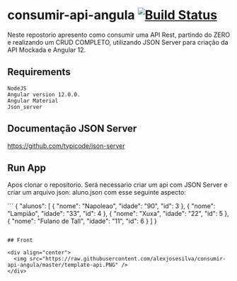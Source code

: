 # consumir-api-angula  [![Build Status](https://app.travis-ci.com/alexjosesilva/consumir-api-angula.svg?branch=master)](https://app.travis-ci.com/alexjosesilva/consumir-api-angula)

Neste repostorio apresento como consumir uma API Rest, partindo do ZERO e realizando um CRUD COMPLETO, 
utilizando JSON Server para criação da API Mockada e Angular 12.

## Requirements
	NodeJS
	Angular version 12.0.0.
	Angular Material
	Json_server
	
## Documentação JSON Server
https://github.com/typicode/json-server

## Run App

Apos clonar o repositorio. Será necessario criar um api com JSON Server
e criar um arquivo json: aluno.json com esse seguinte aspecto:

´´´
{
  "alunos": [
    {
      "nome": "Napoleao",
      "idade": "90",
      "id": 3
    },
    {
      "nome": "Lampião",
      "idade": "33",
      "id": 4
    },
    {
      "nome": "Xuxa",
      "idade": "22",
      "id": 5
    },
    {
      "nome": "Fulano de Tall",
      "idade": "11",
      "id": 6
    }
  ]
}
```

## Front

<div align="center">
  <img src="https://raw.githubusercontent.com/alexjosesilva/consumir-api-angula/master/template-api.PNG" />
</div>

